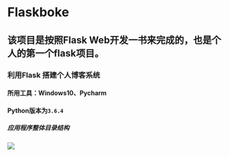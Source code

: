 Flaskboke
====
该项目是按照Flask Web开发一书来完成的，也是个人的第一个flask项目。
----
### 利用Flask 搭建个人博客系统
#### 所用工具：Windows10、Pycharm
#### Python版本为`3.6.4`
##### 应用程序整体目录结构
![](http://i1.bvimg.com/642467/719e554ce4250cc0.png) 
